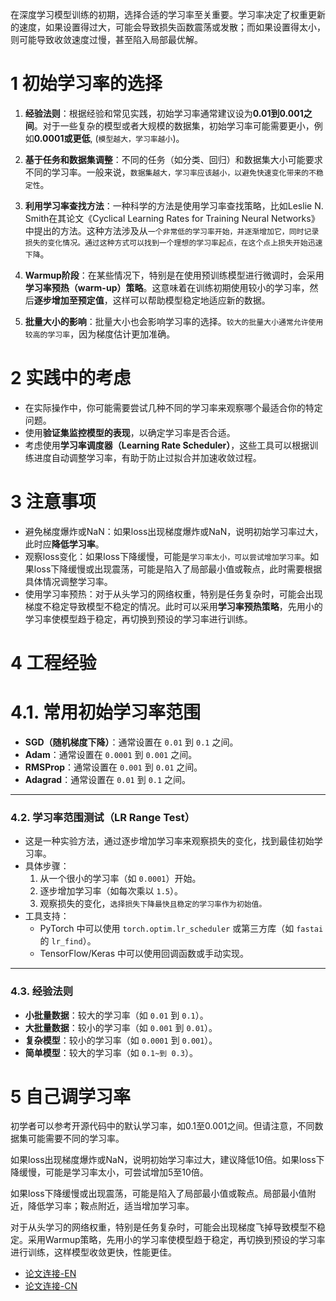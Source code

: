 在深度学习模型训练的初期，选择合适的学习率至关重要。学习率决定了权重更新的速度，如果设置得过大，可能会导致损失函数震荡或发散；而如果设置得太小，则可能导致收敛速度过慢，甚至陷入局部最优解。

# 1 初始学习率的选择

1. **经验法则**：根据经验和常见实践，初始学习率通常建议设为**0.01到0.001之间**。对于一些复杂的模型或者大规模的数据集，初始学习率可能需要更小，例如**0.0001或更低**, (`模型越大，学习率越小`)。

2. **基于任务和数据集调整**：不同的任务（如分类、回归）和数据集大小可能要求不同的学习率。一般来说，`数据集越大，学习率应该越小，以避免快速变化带来的不稳定性`。

3. **利用学习率查找方法**：一种科学的方法是使用学习率查找策略，比如Leslie N. Smith在其论文《Cyclical Learning Rates for Training Neural Networks》中提出的方法。这种方法涉及从`一个非常低的学习率开始，并逐渐增加它，同时记录损失的变化情况。通过这种方式可以找到一个理想的学习率起点，在这个点上损失开始迅速下降`。

4. **Warmup阶段**：在某些情况下，特别是在使用预训练模型进行微调时，会采用**学习率预热（warm-up）策略**。这意味着在训练初期使用较小的学习率，然后**逐步增加至预定值**，这样可以帮助模型稳定地适应新的数据。

5. **批量大小的影响**：批量大小也会影响学习率的选择。`较大的批量大小通常允许使用较高的学习率`，因为梯度估计更加准确。

# 2 实践中的考虑

- 在实际操作中，你可能需要尝试几种不同的学习率来观察哪个最适合你的特定问题。
- 使用**验证集监控模型的表现**，以确定学习率是否合适。
- 考虑使用**学习率调度器（Learning Rate Scheduler）**，这些工具可以根据训练进度自动调整学习率，有助于防止过拟合并加速收敛过程。


# 3 注意事项
- 避免梯度爆炸或NaN：如果loss出现梯度爆炸或NaN，说明初始学习率过大，此时应**降低学习率**。
- 观察loss变化：如果loss下降缓慢，可能是`学习率太小，可以尝试增加学习率`。如果loss下降缓慢或出现震荡，可能是陷入了局部最小值或鞍点，此时需要根据具体情况调整学习率。
- 使用学习率预热：对于从头学习的网络权重，特别是任务复杂时，可能会出现梯度不稳定导致模型不稳定的情况。此时可以采用**学习率预热策略**，先用小的学习率使模型趋于稳定，再切换到预设的学习率进行训练。

# 4 工程经验
# 4.1. **常用初始学习率范围**
   - **SGD（随机梯度下降）**：通常设置在 `0.01` 到 `0.1` 之间。
   - **Adam**：通常设置在 `0.0001` 到 `0.001` 之间。
   - **RMSProp**：通常设置在 `0.001` 到 `0.01` 之间。
   - **Adagrad**：通常设置在 `0.01` 到 `0.1` 之间。

---

### 4.2. **学习率范围测试（LR Range Test）**
   - 这是一种实验方法，通过逐步增加学习率来观察损失的变化，找到最佳初始学习率。
   - 具体步骤：
     1. 从一个很小的学习率（如 `0.0001`）开始。
     2. 逐步增加学习率（如每次乘以 `1.5`）。
     3. 观察损失的变化，`选择损失下降最快且稳定的学习率作为初始值。`
   - 工具支持：
     - PyTorch 中可以使用 `torch.optim.lr_scheduler` 或第三方库（如 `fastai` 的 `lr_find`）。
     - TensorFlow/Keras 中可以使用回调函数或手动实现。

---

### 4.3. **经验法则**
   - **小批量数据**：较大的学习率（如 `0.01` 到 `0.1`）。
   - **大批量数据**：较小的学习率（如 `0.001` 到 `0.01`）。
   - **复杂模型**：较小的学习率（如 `0.0001` 到 `0.001`）。
   - **简单模型**：较大的学习率（如 `0.1~到 0.3`）。

# 5 自己调学习率
初学者可以参考开源代码中的默认学习率，如0.1至0.001之间。但请注意，不同数据集可能需要不同的学习率。

如果loss出现梯度爆炸或NaN，说明初始学习率过大，建议降低10倍。如果loss下降缓慢，可能是学习率太小，可尝试增加5至10倍。

如果loss下降缓慢或出现震荡，可能是陷入了局部最小值或鞍点。局部最小值附近，降低学习率；鞍点附近，适当增加学习率。

对于从头学习的网络权重，特别是任务复杂时，可能会出现梯度飞掉导致模型不稳定。采用Warmup策略，先用小的学习率使模型趋于稳定，再切换到预设的学习率进行训练，这样模型收敛更快，性能更佳。


- [论文连接-EN](https://arxiv.org/abs/2210.12936)
- [论文连接-CN](https://yiyibooks.cn/arxiv/2210.12936v1/index.html)

